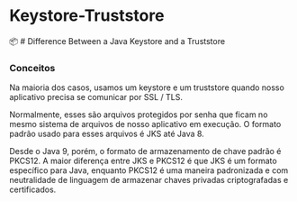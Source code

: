 # Keystore-Truststore
:package: # Difference Between a Java Keystore and a Truststore

### Conceitos
Na maioria dos casos, usamos um keystore e um truststore quando nosso aplicativo precisa se comunicar por SSL / TLS.

Normalmente, esses são arquivos protegidos por senha que ficam no mesmo sistema de arquivos de nosso aplicativo em execução. 
O formato padrão usado para esses arquivos é JKS até Java 8.

Desde o Java 9, porém, o formato de armazenamento de chave padrão é PKCS12. 
A maior diferença entre JKS e PKCS12 é que JKS é um formato específico para Java,
enquanto PKCS12 é uma maneira padronizada e com neutralidade de linguagem de armazenar chaves privadas criptografadas e certificados.
